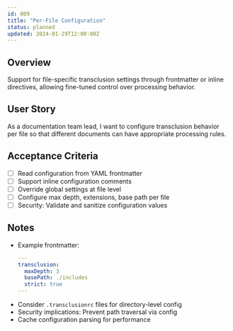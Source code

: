 ```yaml
---
id: 009
title: "Per-File Configuration"
status: planned
updated: 2024-01-29T12:00:00Z
---
```


## Overview

Support for file-specific transclusion settings through frontmatter or inline directives, allowing fine-tuned control over processing behavior.

## User Story

As a documentation team lead, I want to configure transclusion behavior per file so that different documents can have appropriate processing rules.

## Acceptance Criteria

- [ ] Read configuration from YAML frontmatter
- [ ] Support inline configuration comments
- [ ] Override global settings at file level
- [ ] Configure max depth, extensions, base path per file
- [ ] Security: Validate and sanitize configuration values

## Notes

- Example frontmatter:
  ```yaml
  ---
  transclusion:
    maxDepth: 3
    basePath: ./includes
    strict: true
  ---
  ```
- Consider `.transclusionrc` files for directory-level config
- Security implications: Prevent path traversal via config
- Cache configuration parsing for performance